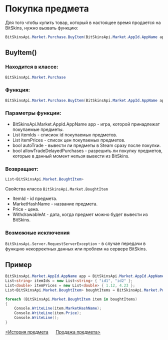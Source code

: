 ﻿# Покупка предмета

Для того чтобы купить товар, который в настоящее время продается на BitSkins, нужно вызвать функцию:

```csharp
BitSkinsApi.Market.Purchase.BuyItem(BitSkinsApi.Market.AppId.AppName app, List<string> itemIds, List<double> itemPrices, bool autoTrade, bool allowTradeDelayedPurchases);
```

## BuyItem()

### Находится в классе:

```csharp
BitSkinsApi.Market.Purchase
```

### Функция:

```csharp
BitSkinsApi.Market.Purchase.BuyItem(BitSkinsApi.Market.AppId.AppName app, List<string> itemIds, List<double> itemPrices, bool autoTrade, bool allowTradeDelayedPurchases);
```

### Параметры функции:

* BitSkinsApi.Market.AppId.AppName app - игра, которой принадлежат покупаемые предметы.
* List<string> itemIds - списиок id покупаемых предметов.
* List<double> itemPrices - список цен покупаемых предметов.
* bool autoTrade - вывести ли предметы в Steam сразу после покупки.
* bool allowTradeDelayedPurchases - разрешить ли покупку предметов, которые в данный момент нельзя вывести из BitSkins.

### Возвращает:

```csharp
List<BitSkinsApi.Market.BoughtItem>
```

Свойства класса ```BitSkinsApi.Market.BoughtItem```
* ItemId - id предмета.
* MarketHashName - название предмета.
* Price - цена.
* WithdrawableAt - дата, когда предмет можно будет вывести из BitSkins.

### Возможные исключения
```BitSkinsApi.Server.RequestServerException``` - в случае передачи в функцию некорректных данных или проблем на сервере BitSkins.

## Пример

```csharp
BitSkinsApi.Market.AppId.AppName app = BitSkinsApi.Market.AppId.AppName.CounterStrikGlobalOffensive;
List<string> itemIds = new List<string> { "id1", "id2" };
List<double> itemPrices = new List<double> { 1.12, 4.23 };
List<BitSkinsApi.Market.BoughtItem> boughtItems = BitSkinsApi.Market.Purchase.BuyItem(app, itemIds, itemPrices, false, false);

foreach (BitSkinsApi.Market.BoughtItem item in boughtItems)
{
    Console.WriteLine(item.MarketHashName);
    Console.WriteLine(item.Price);
    Console.WriteLine();
}
```

[<История предмета](https://github.com/Captious99/BitSkinsApi/blob/master/docs/ru/market/item_history.md) &nbsp;&nbsp;&nbsp;&nbsp; [Продажа предмета>](https://github.com/Captious99/BitSkinsApi/blob/master/docs/ru/market/sell_item.md)